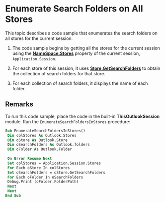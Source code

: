 
# Enumerate Search Folders on All Stores

This topic describes a code sample that enumerates the search folders on all stores for the current session.


1. The code sample begins by getting all the stores for the current session using the  **[NameSpace.Stores](4ffdc2b3-be7b-da21-ac85-bde5481ae2f2.md)** property of the current session, `Application.Session`.
    
2. For each store of this session, it uses  **[Store.GetSearchFolders](aed6ba0b-5e20-adb9-6f62-d030a0de2e0b.md)** to obtain the collection of search folders for that store.
    
3. For each collection of search folders, it displays the name of each folder.
    

## Remarks

To run this code sample, place the code in the built-in  **ThisOutlookSession** module. Run the `EnumerateSearchFoldersInStores` procedure:


```vb
Sub EnumerateSearchFoldersInStores() 
 Dim colStores As Outlook.Stores 
 Dim oStore As Outlook.Store 
 Dim oSearchFolders As Outlook.folders 
 Dim oFolder As Outlook.Folder 
 
 On Error Resume Next 
 Set colStores = Application.Session.Stores 
 For Each oStore In colStores 
 Set oSearchFolders = oStore.GetSearchFolders 
 For Each oFolder In oSearchFolders 
 Debug.Print (oFolder.FolderPath) 
 Next 
 Next 
End Sub
```

